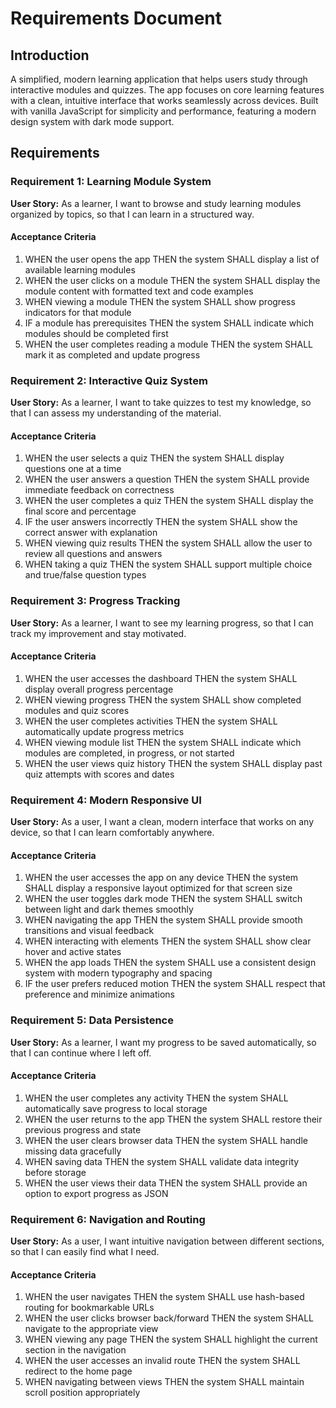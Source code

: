 # Requirements Document

## Introduction

A simplified, modern learning application that helps users study through interactive modules and quizzes. The app focuses on core learning features with a clean, intuitive interface that works seamlessly across devices. Built with vanilla JavaScript for simplicity and performance, featuring a modern design system with dark mode support.

## Requirements

### Requirement 1: Learning Module System

**User Story:** As a learner, I want to browse and study learning modules organized by topics, so that I can learn in a structured way.

#### Acceptance Criteria

1. WHEN the user opens the app THEN the system SHALL display a list of available learning modules
2. WHEN the user clicks on a module THEN the system SHALL display the module content with formatted text and code examples
3. WHEN viewing a module THEN the system SHALL show progress indicators for that module
4. IF a module has prerequisites THEN the system SHALL indicate which modules should be completed first
5. WHEN the user completes reading a module THEN the system SHALL mark it as completed and update progress

### Requirement 2: Interactive Quiz System

**User Story:** As a learner, I want to take quizzes to test my knowledge, so that I can assess my understanding of the material.

#### Acceptance Criteria

1. WHEN the user selects a quiz THEN the system SHALL display questions one at a time
2. WHEN the user answers a question THEN the system SHALL provide immediate feedback on correctness
3. WHEN the user completes a quiz THEN the system SHALL display the final score and percentage
4. IF the user answers incorrectly THEN the system SHALL show the correct answer with explanation
5. WHEN viewing quiz results THEN the system SHALL allow the user to review all questions and answers
6. WHEN taking a quiz THEN the system SHALL support multiple choice and true/false question types

### Requirement 3: Progress Tracking

**User Story:** As a learner, I want to see my learning progress, so that I can track my improvement and stay motivated.

#### Acceptance Criteria

1. WHEN the user accesses the dashboard THEN the system SHALL display overall progress percentage
2. WHEN viewing progress THEN the system SHALL show completed modules and quiz scores
3. WHEN the user completes activities THEN the system SHALL automatically update progress metrics
4. WHEN viewing module list THEN the system SHALL indicate which modules are completed, in progress, or not started
5. WHEN the user views quiz history THEN the system SHALL display past quiz attempts with scores and dates

### Requirement 4: Modern Responsive UI

**User Story:** As a user, I want a clean, modern interface that works on any device, so that I can learn comfortably anywhere.

#### Acceptance Criteria

1. WHEN the user accesses the app on any device THEN the system SHALL display a responsive layout optimized for that screen size
2. WHEN the user toggles dark mode THEN the system SHALL switch between light and dark themes smoothly
3. WHEN navigating the app THEN the system SHALL provide smooth transitions and visual feedback
4. WHEN interacting with elements THEN the system SHALL show clear hover and active states
5. WHEN the app loads THEN the system SHALL use a consistent design system with modern typography and spacing
6. IF the user prefers reduced motion THEN the system SHALL respect that preference and minimize animations

### Requirement 5: Data Persistence

**User Story:** As a learner, I want my progress to be saved automatically, so that I can continue where I left off.

#### Acceptance Criteria

1. WHEN the user completes any activity THEN the system SHALL automatically save progress to local storage
2. WHEN the user returns to the app THEN the system SHALL restore their previous progress and state
3. WHEN the user clears browser data THEN the system SHALL handle missing data gracefully
4. WHEN saving data THEN the system SHALL validate data integrity before storage
5. WHEN the user views their data THEN the system SHALL provide an option to export progress as JSON

### Requirement 6: Navigation and Routing

**User Story:** As a user, I want intuitive navigation between different sections, so that I can easily find what I need.

#### Acceptance Criteria

1. WHEN the user navigates THEN the system SHALL use hash-based routing for bookmarkable URLs
2. WHEN the user clicks browser back/forward THEN the system SHALL navigate to the appropriate view
3. WHEN viewing any page THEN the system SHALL highlight the current section in the navigation
4. WHEN the user accesses an invalid route THEN the system SHALL redirect to the home page
5. WHEN navigating between views THEN the system SHALL maintain scroll position appropriately
